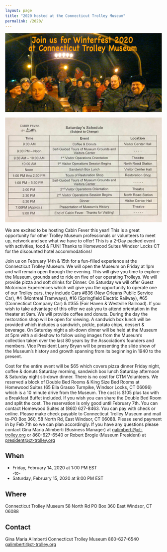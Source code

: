 ```yaml
---
layout: page
title: "2020 hosted at the Connecticut Trolley Museum"
permalink: /2020/
---
```



![Winterfest 2020 Logo](/assets/images/past/2020promo.jpg)

![Winterfest 2020 Agenda](/assets/images/past/2020agenda.jpg)

We are excited to be hosting Cabin Fever this year! This is a great opportunity for other Trolley Museum professionals or volunteers to meet up, network and see what we have to offer! This is a 2-Day packed event with activities, food & FUN! 
Thanks to Homewood Suites Windsor Locks CT for the discounted hotel accommodations!

Join us on February 14th & 15th for a fun-filled experience at the Connecticut Trolley Museum. We will open the Museum on Friday at 1pm and will remain open through the evening. This will give you time to explore the Museum, grounds and to ride on five of our operating Trolleys. We will provide pizza and soft drinks for Dinner. On Saturday we will offer Guest Motorman Experiences which will give you the opportunity to operate one of our Trolley cars, they include Cars #836 (New Orleans Public Service Car), #4 (Montreal Tramways), #16 (Springfield Electric Railway), #65 (Connecticut Company Car) & #355 (Fair Haven & Westville Railroad). If you wish to take advantage of this offer we ask you to attend orientation in the theater at 9am. We will provide coffee and donuts. During the day the restoration shop will be open for viewing. A sandwich box lunch will be provided which includes a sandwich, pickle, potato chips, dessert & beverage. On Saturday night a sit-down dinner will be held at the Museum at 5pm with a slideshow to follow using images from the Museum’s collection taken over the last 80 years by the Association’s founders and members. Vice President Larry Bryan will be presenting the slide show of the Museum’s history and growth spanning from its beginning in 1940 to the present.

Cost for the entire event will be $65 which covers pizza dinner Friday night, coffee & donuts Saturday morning, sandwich box lunch Saturday afternoon & Saturday night sit-down dinner. There is no cost for CTM Volunteers.
We reserved a block of Double Bed Rooms & King Size Bed Rooms at Homewood Suites (65 Ella Grasso Turnpike, Windsor Locks, CT 06096) which is a 10 minute drive from the Museum.
The cost is $105 plus tax with a Breakfast Buffet included. If you wish you can share the Double Bed Room and split the cost. The reservation is only good until February 7th.  You can contact Homewood Suites at (860) 627-8463.
You can pay with check or online. Please make check payable to Connecticut Trolley Museum and mail to-PO Box 360, 58 North Rd, East Windsor, CT 06088. Please send payment in by Feb 7th so we can plan accordingly.
If you have any questions please contact Gina Maria Alimberti (Business Manager) at galimberti@ct-trolley.org or 860-627-6540 or Robert Brogle (Museum President) at president@ct-trolley.org


## When
* Friday, February 14, 2020 at 1:00 PM EST<br />-to-
* Saturday, February 15, 2020 at 9:00 PM EST

## Where
Connecticut Trolley Museum 
58 North Rd
PO Box 360
East Windsor, CT 06088 

## Contact
Gina Maria Alimberti 
Connecticut Trolley Museum 
860-627-6540 
galimberti@ct-trolley.org 



